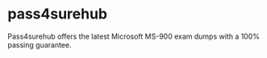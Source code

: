 # pass4surehub
Pass4surehub offers the latest Microsoft MS-900 exam dumps with a 100% passing guarantee. 
